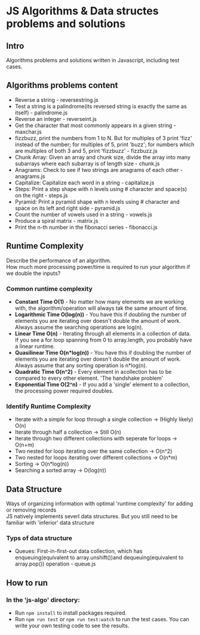 # JS Algorithms & Data structes problems and solutions

## Intro
Algorithms problems and solutions written in Javascript, including test cases.

## Algorithms problems content
* Reverse a string - reversestring.js
* Test a string is a palindrome(its reversed string is exactly the same as itself) - palindrome.js
* Reverse an integer - reverseint.js
* Get the character that most commonly appears in a given string - maxchar.js
* fizzbuzz, print the numbers from 1 to N.
 But for multiples of 3 print 'fizz' instead of the number;
 for multiples of 5, print 'buzz';
 for numbers which are multiples of both 3 and 5, print 'fizzbuzz' - fizzbuzz.js
* Chunk Array: Given an array and chunk size, divide the array into many subarrays where each subarray is of length size - chunk.js
* Anagrams: Check to see if two strings are anagrams of each other - anagrams.js
* Capitalize: Capitalize each word in a string - capitalize.js
* Steps: Print a step shape with n levels using # character and space(s) on the right - steps.js
* Pyramid: Print a pyramid shape with n levels using # character and space on its left and right side - pyramid.js
* Count the number of vowels used in a string - vowels.js
* Produce a spiral matrix - matrix.js
* Print the n-th number in the fibonacci series - fibonacci.js

## Runtime Complexity
Describe the performance of an algorithm. <br>
How much more processing power/time is required to run your algorithm if we double the inputs?<br>
### Common runtime complexity
* **Constant Time O(1)** - No matter how many elements we are working with, the algorithm/operation will always tak the same amount of time.
* **Logarithmic Time O(log(n))** - You have this if doubling the number of elements you are iterating over doesn't double the amount of work. Always assume the searching operations are log(n).
* **Linear Time O(n)** - Iterating through all elements in a collection of data. If you see a for loop spanning from 0 to array.length, you probably have a linear runtime.
* **Quasilinear Time O(n*log(n))** - You have this if doubling the number of elements you are iterating over doesn't double the amount of work. Always assume that any sorting operation is n*log(n).
* **Quadratic Time O(n^2)** - Every element in acollection has to be compared to every other element. 'The handshake problem'
* **Exponential Time O(2^n)** - If you add a 'single' element to a collection, the processing power required doubles.
### Identify Runtime Complexity
* Iterate with a simple for loop through a single collection -> (Highly likely) O(n)
* Iterate through half a collection -> Still O(n)
* Iterate through two different collections with seperate for loops -> O(n+m)
* Two nested for loop iterating over the same collection -> O(n^2)
* Two nested for loops iterating over different collections -> O(n*m)
* Sorting -> O(n*log(n))
* Searching a sorted array -> O(log(n))

## Data Structure
Ways of organizing information with optimal 'runtime complexity' for adding or removing records<br>
JS natively implements severl data structures. But you still need to be familiar with 'inferior' data structure
### Typs of data structure
* Queues: First-in-first-out data collection, which has enqueuing(equivalent to array.unshift())and dequeuing(equivalent to array.pop()) operation - queue.js

 ## How to run
 ### In the 'js-algo' directory:
 * Run `npm install` to install packages required.
 * Run `npm run test` or `npm run test:watch` to run the test cases. You can write your own testing code to see the results.